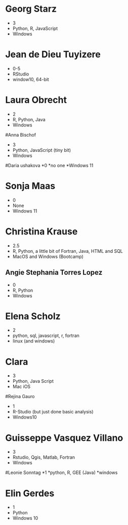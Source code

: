 # Georg Starz
* 3
* Python, R, JavaScript
* Windows

# Jean de Dieu Tuyizere
* 0-5
* RStudio
* window10, 64-bit

# Laura Obrecht
* 2
* R, Python, Java
* Windows

#Anna Bischof
* 3
* Python, JavaScript (tiny bit)
* Windows

#Daria ushakova
*0
*no one
*Windows 11

# Sonja Maas
* 0
* None
* Windows 11

# Christina Krause
* 2.5
* R, Python, a little bit of Fortran, Java, HTML and SQL
* MacOS and Windows (Bootcamp)

## Angie Stephania Torres Lopez
* 0
* R, Python
* Windows

# Elena Scholz
* 2
* python, sql, javascript, r, fortran
* linux (and windows)

# Clara
* 3
* Python, Java Script
* Mac iOS

#Rejina Gauro
* 1
* R-Studio (but just done basic analysis)
* Windows10

# Guisseppe Vasquez Villano
* 3
* Rstudio, Qgis, Matlab, Fortran
* Windows

#Leonie Sonntag
*1
*python, R, GEE (Java)
*windows

# Elin Gerdes
* 1
* Python
* Windows 10
